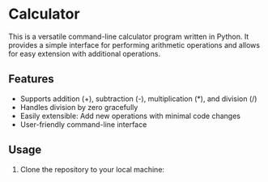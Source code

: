 # Calculator

[//]: # (# Generic Calculator)

This is a versatile command-line calculator program written in Python. It provides a simple interface for performing arithmetic operations and allows for easy extension with additional operations.

## Features

- Supports addition (+), subtraction (-), multiplication (*), and division (/)
- Handles division by zero gracefully
- Easily extensible: Add new operations with minimal code changes
- User-friendly command-line interface

## Usage

1. Clone the repository to your local machine:

[//]: # (```bash)

[//]: # (git clone https://github.com/your-username/generic-calculator.git)

